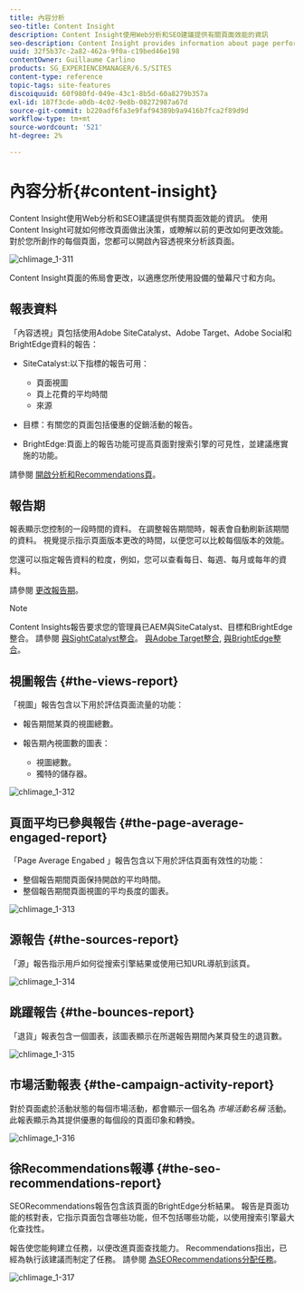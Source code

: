 ```yaml
---
title: 內容分析
seo-title: Content Insight
description: Content Insight使用Web分析和SEO建議提供有關頁面效能的資訊
seo-description: Content Insight provides information about page performance using web analytics and SEO recommendation
uuid: 32f5b37c-2a82-462a-9f0a-c19bed46e198
contentOwner: Guillaume Carlino
products: SG_EXPERIENCEMANAGER/6.5/SITES
content-type: reference
topic-tags: site-features
discoiquuid: 60f980fd-049e-43c1-8b5d-60a8279b357a
exl-id: 187f3cde-a0db-4c02-9e8b-08272987a67d
source-git-commit: b220adf6fa3e9faf94389b9a9416b7fca2f89d9d
workflow-type: tm+mt
source-wordcount: '521'
ht-degree: 2%

---
```


# 內容分析{#content-insight}

Content Insight使用Web分析和SEO建議提供有關頁面效能的資訊。 使用Content Insight可就如何修改頁面做出決策，或瞭解以前的更改如何更改效能。 對於您所創作的每個頁面，您都可以開啟內容透視來分析該頁面。

![chlimage_1-311](assets/chlimage_1-311.png)

Content Insight頁面的佈局會更改，以適應您所使用設備的螢幕尺寸和方向。

## 報表資料

「內容透視」頁包括使用Adobe SiteCatalyst、Adobe Target、Adobe Social和BrightEdge資料的報告：

* SiteCatalyst:以下指標的報告可用：

   * 頁面視圖
   * 頁上花費的平均時間
   * 來源

* 目標：有關您的頁面包括優惠的促銷活動的報告。
* BrightEdge:頁面上的報告功能可提高頁面對搜索引擎的可見性，並建議應實施的功能。

請參閱 [開啟分析和Recommendations頁](/help/sites-authoring/ci-analyze.md#opening-analytics-and-recommendations-for-a-page)。

## 報告期

報表顯示您控制的一段時間的資料。 在調整報告期間時，報表會自動刷新該期間的資料。 視覺提示指示頁面版本更改的時間，以便您可以比較每個版本的效能。

您還可以指定報告資料的粒度，例如，您可以查看每日、每週、每月或每年的資料。

請參閱 [更改報告期](/help/sites-authoring/ci-analyze.md#changing-the-reporting-period)。

>[!NOTE]
>
>Content Insights報告要求您的管理員已AEM與SiteCatalyst、目標和BrightEdge整合。 請參閱 [與SightCatalyst整合](/help/sites-administering/adobeanalytics.md)。 [與Adobe Target整合](/help/sites-administering/target.md), [與BrightEdge整合](/help/sites-administering/brightedge.md)。

## 視圖報告 {#the-views-report}

「視圖」報告包含以下用於評估頁面流量的功能：

* 報告期間某頁的視圖總數。
* 報告期內視圖數的圖表：

   * 視圖總數。
   * 獨特的儲存器。

![chlimage_1-312](assets/chlimage_1-312.png)

## 頁面平均已參與報告 {#the-page-average-engaged-report}

「Page Average Engabed 」報告包含以下用於評估頁面有效性的功能：

* 整個報告期間頁面保持開啟的平均時間。
* 整個報告期間頁面視圖的平均長度的圖表。

![chlimage_1-313](assets/chlimage_1-313.png)

## 源報告 {#the-sources-report}

「源」報告指示用戶如何從搜索引擎結果或使用已知URL導航到該頁。

![chlimage_1-314](assets/chlimage_1-314.png)

## 跳躍報告 {#the-bounces-report}

「退貨」報表包含一個圖表，該圖表顯示在所選報告期間內某頁發生的退貨數。

![chlimage_1-315](assets/chlimage_1-315.png)

## 市場活動報表 {#the-campaign-activity-report}

對於頁面處於活動狀態的每個市場活動，都會顯示一個名為 *市場活動名稱* 活動。 此報表顯示為其提供優惠的每個段的頁面印象和轉換。

![chlimage_1-316](assets/chlimage_1-316.png)

## 徐Recommendations報導 {#the-seo-recommendations-report}

SEORecommendations報告包含該頁面的BrightEdge分析結果。 報告是頁面功能的核對表，它指示頁面包含哪些功能，但不包括哪些功能，以使用搜索引擎最大化查找性。

報告使您能夠建立任務，以便改進頁面查找能力。 Recommendations指出，已經為執行該建議而制定了任務。 請參閱 [為SEORecommendations分配任務](/help/sites-authoring/ci-analyze.md#assigning-tasks-for-seo-recommendations)。

![chlimage_1-317](assets/chlimage_1-317.png)

